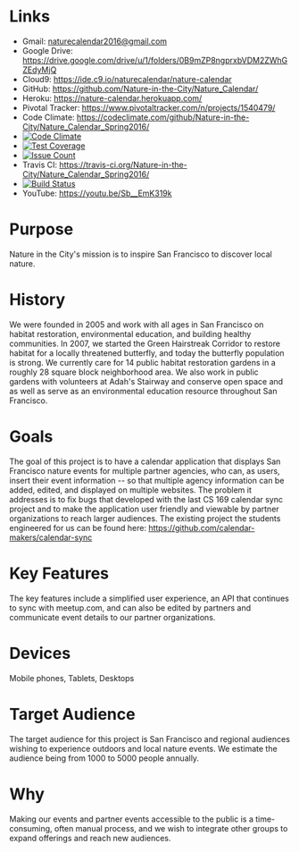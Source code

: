 # Links
* Gmail: naturecalendar2016@gmail.com
* Google Drive: https://drive.google.com/drive/u/1/folders/0B9mZP8ngprxbVDM2ZWhGZEdyMjQ
* Cloud9: https://ide.c9.io/naturecalendar/nature-calendar
* GitHub: https://github.com/Nature-in-the-City/Nature_Calendar/
* Heroku: https://nature-calendar.herokuapp.com/
* Pivotal Tracker: https://www.pivotaltracker.com/n/projects/1540479/
* Code Climate: https://codeclimate.com/github/Nature-in-the-City/Nature_Calendar_Spring2016/
* [![Code Climate](https://codeclimate.com/github/Nature-in-the-City/Nature_Calendar/badges/gpa.svg)](https://codeclimate.com/github/Nature-in-the-City/Nature_Calendar)
* [![Test Coverage](https://codeclimate.com/github/Nature-in-the-City/Nature_Calendar/badges/coverage.svg)](https://codeclimate.com/github/Nature-in-the-City/Nature_Calendar/coverage)
* [![Issue Count](https://codeclimate.com/github/Nature-in-the-City/Nature_Calendar/badges/issue_count.svg)](https://codeclimate.com/github/Nature-in-the-City/Nature_Calendar)
* Travis CI: https://travis-ci.org/Nature-in-the-City/Nature_Calendar_Spring2016/
* [![Build Status](https://travis-ci.org/Nature-in-the-City/Nature_Calendar.svg?branch=master)](https://travis-ci.org/Nature-in-the-City/Nature_Calendar)
* YouTube: https://youtu.be/Sb__EmK319k

# Purpose
Nature in the City's mission is to inspire San Francisco to discover local nature.

# History
We were founded in 2005 and work with all ages in San Francisco on habitat restoration, environmental education, and building healthy communities. In 2007, we started the Green Hairstreak Corridor to restore habitat for a locally threatened butterfly, and today the butterfly population is strong. We currently care for 14 public habitat restoration gardens in a roughly 28 square block neighborhood area. We also work in public gardens with volunteers at Adah's Stairway and conserve open space and as well as serve as an environmental education resource throughout San Francisco.

# Goals
The goal of this project is to have a calendar application that displays San Francisco nature events for multiple partner agencies, who can, as users, insert their event information -- so that multiple agency information can be added, edited, and displayed on multiple websites. The problem it addresses is to fix bugs that developed with the last CS 169 calendar sync project and to make the application user friendly and viewable by partner organizations to reach larger audiences. The existing project the students engineered for us can be found here: https://github.com/calendar-makers/calendar-sync

# Key Features
The key features include a simplified user experience, an API that continues to sync with meetup.com, and can also be edited by partners and communicate event details to our partner organizations.

# Devices
Mobile phones, Tablets, Desktops

# Target Audience
The target audience for this project is San Francisco and regional audiences wishing to experience outdoors and local nature events. We estimate the audience being from 1000 to 5000 people annually.

# Why
Making our events and partner events accessible to the public is a time-consuming, often manual process, and we wish to integrate other groups to expand offerings and reach new audiences.
